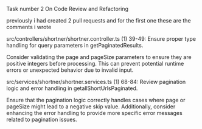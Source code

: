 Task number 2
On Code Review and Refactoring


 previously i had created 2  pull requests and for the first one   these are the comments  i wrote


 src/controllers/shortner/shortner.controller.ts (1)
39-49: Ensure proper type handling for query parameters in getPaginatedResults.

Consider validating the page and pageSize parameters to ensure they are positive integers before processing. This can prevent potential runtime errors or unexpected behavior due to invalid input.

src/services/shortner/shortner.services.ts (1)
68-84: Review pagination logic and error handling in getallShortUrlsPaginated.

Ensure that the pagination logic correctly handles cases where page or pageSize might lead to a negative skip value. Additionally, consider enhancing the error handling to provide more specific error messages related to pagination issues.

###



